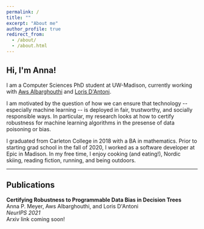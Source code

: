 ```yaml
---
permalink: /
title: ""
excerpt: "About me"
author_profile: true
redirect_from: 
  - /about/
  - /about.html
---
```


Hi, I'm Anna!
------
I am a Computer Sciences PhD student at UW-Madison, currently working with [Aws Albarghouthi](http://pages.cs.wisc.edu/~aws/) and [Loris D'Antoni](https://pages.cs.wisc.edu/~loris/). 

I am motivated by the question of how we can ensure that technology -- especially machine learning -- is deployed in fair, trustworthy, and socially responsible ways. In particular, my research looks at how to certify robustness for machine learning algorithms in the presense of data poisoning or bias.

I graduated from Carleton College in 2018 with a BA in mathematics. Prior to starting grad school in the fall of 2020, I worked as a software developer at Epic in Madison. In my free time, I enjoy cooking (and eating!), Nordic skiing, reading fiction, running, and being outdoors.  

-----
## Publications
**Certifying Robustness to Programmable Data Bias in Decision Trees** <br/>
Anna P. Meyer, Aws Albarghouthi, and Loris D'Antoni <br/>
*NeurIPS 2021*<br/>
Arxiv link coming soon!